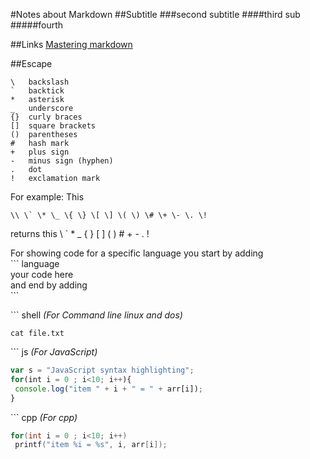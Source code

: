#Notes about Markdown
##Subtitle
###second subtitle
####third sub
#####fourth

##Links
[Mastering markdown](https://guides.github.com/features/mastering-markdown/)

##Escape
 ```
\   backslash
`   backtick
*   asterisk
_   underscore
{}  curly braces
[]  square brackets
()  parentheses
#   hash mark
+   plus sign
-   minus sign (hyphen)
.   dot
!   exclamation mark
```

For example:
This
 ```
 \\ \` \* \_ \{ \} \[ \] \( \) \# \+ \- \. \!
```
returns this \\ \` \* \_ \{ \} \[ \] \( \) \# \+ \- \. \!

For showing code for a specific language you start by adding<br>
\`\`\` language<br>
your code here<br>
and end by adding <br>
\`\`\`<br>

\`\`\` shell   <i>(For Command line linux and dos)</i><br>
```shell
cat file.txt
```
\`\`\` js <i>(For JavaScript)</i><br>
``` js
var s = "JavaScript syntax highlighting";
for(int i = 0 ; i<10; i++){
 console.log("item " + i + " = " + arr[i]);
}
```
\`\`\` cpp <i>(For cpp)</i>
```cpp
for(int i = 0 ; i<10; i++)
 printf("item %i = %s", i, arr[i]);

```
